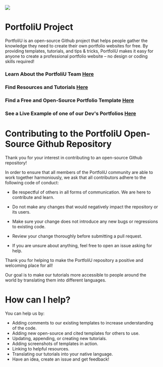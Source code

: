 <img src="https://github.com/CIS320-team-3/CIS320-Team-3/blob/21f332921d17bbce9f4e3fcbd21c74c9825d5c02/Team/Images/PortfoliU-Project-Translucent.png"/>

# PortfoliU Project

PortfoliU is an open-source Github project that helps people gather the knowledge they need to create their own portfolio websites for free. By providing templates, tutorials, and tips & tricks, PortfoliU makes it easy for anyone to create a professional portfolio website – no design or coding skills required!

### Learn About the PortfoliU Team [Here](https://github.com/CIS320-team-3/CIS320-Team-3/tree/main/Team)

### Find Resources and Tutorials [Here](https://github.com/CIS320-team-3/CIS320-Team-3/tree/main/Resources)

### Find a Free and Open-Source Portfolio Template [Here](https://github.com/CIS320-team-3/CIS320-Team-3/tree/main/Templates)

### See a Live Example of one of our Dev's Portfolios [Here](https://www.cs.colostate.edu/~ebmartin/portfolio/root/)


# Contributing to the PortfoliU Open-Source Github Repository

Thank you for your interest in contributing to an open-source Github repository!

In order to ensure that all members of the PortfoliU community are able to work together harmoniously, we ask that all contributors adhere to the following code of conduct:

- Be respectful of others in all forms of communication. We are here to contribute and learn.

- Do not make any changes that would negatively impact the repository or its users.

- Make sure your change does not introduce any new bugs or regressions to existing code.

- Review your change thoroughly before submitting a pull request.

- If you are unsure about anything, feel free to open an issue asking for help.

Thank you for helping to make the PortfoliU repository a positive and welcoming place for all!

Our goal is to make our tutorials more accessible to people around the world by translating them into different languages.


# How can I help?

You can help us by:
* Adding comments to our existing templates to increase understanding of the code. 
* Adding new open-source and cited templates for others to use.
* Updating, appending, or creating new tutorials.
* Adding screenshots of templates in action.
* Linking to helpful resources. 
* Translating our tutorials into your native language.
* Have an idea, create an issue and get feedback!


